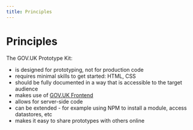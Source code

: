 ```yaml
---
title: Principles
---
```

# Principles

The GOV.UK Prototype Kit:

- is designed for prototyping, not for production code
- requires minimal skills to get started: HTML, CSS
- should be fully documented in a way that is accessible to the target audience
- makes use of [GOV.UK Frontend](https://github.com/alphagov/govuk-frontend)
- allows for server-side code
- can be extended - for example using NPM to install a module, access datastores, etc
- makes it easy to share prototypes with others online

